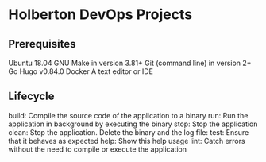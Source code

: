 # Holberton DevOps Projects


## Prerequisites

Ubuntu 18.04
GNU Make in version 3.81+
Git (command line) in version 2+
Go Hugo v0.84.0
Docker
A text editor or IDE


## Lifecycle

build:  Compile the source code of the application to a binary
run:    Run the application in background by executing the binary
stop:   Stop the application
clean:  Stop the application. Delete the binary and the log file:
test:   Ensure that it behaves as expected
help:   Show this help usage
lint:   Catch errors without the need to compile or execute the application
